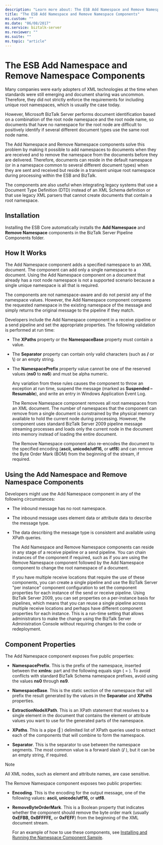```yaml
---
description: "Learn more about: The ESB Add Namespace and Remove Namespace Components"
title: "The ESB Add Namespace and Remove Namespace Components"
ms.custom: ""
ms.date: "06/08/2017"
ms.service: biztalk-server
ms.reviewer: ""
ms.suite: ""
ms.topic: "article"
---
```

# The ESB Add Namespace and Remove Namespace Components
Many companies were early adopters of XML technologies at the time when standards were still emerging and document sharing was uncommon. Therefore, they did not strictly enforce the requirements for including unique root namespaces, which is usually the case today.  
  
 However, Microsoft BizTalk Server performs document identification based on a combination of the root node namespace and the root node name, so documents that have no namespace for the root node are difficult to positively identify if several different document types use the same root node name.  
  
 The Add Namespace and Remove Namespace components solve this problem by making it possible to add namespaces to documents when they are received and to remove the namespace from the documents before they are delivered. Therefore, documents can reside in the default namespace (or in a namespace common to several different document types) when they are sent and received but reside in a transient unique root namespace during processing within the ESB and BizTalk.  
  
 The components are also useful when integrating legacy systems that use a Document Type Definition (DTD) instead of an XML Schema definition or that use legacy XML parsers that cannot create documents that contain a root namespace.  
  
## Installation  
 Installing the ESB Core automatically installs the **Add Namespace** and **Remove Namespace** components in the BizTalk Server Pipeline Components folder.  
  
## How It Works  
 The Add Namespace component adds a specified namespace to an XML document. The component can add only a single namespace to a document. Using the Add Namespace component on a document that already has a root node namespace is not a supported scenario because a single unique namespace is all that is required.  
  
 The components are not namespace-aware and do not persist any of the namespace values. However, the Add Namespace component compares the requested namespace in the existing namespace of the message and simply returns the original message to the pipeline if they match.  
  
 Developers include the Add Namespace component in a receive pipeline or a send pipeline and set the appropriate properties. The following validation is performed at run time:  
  
- The **XPaths** property or the **NamespaceBase** property must contain a value.  
  
- The **Separator** property can contain only valid characters (such as **/** or **\\**) or an empty string.  
  
- The **NamespacePrefix** property value cannot be one of the reserved values (**ns0** to **ns6**) and must be alpha numeric.  
  
  Any variation from these rules causes the component to throw an exception at run time, suspend the message (marked as **Suspended – Resumable**), and write an entry in Windows Application Event Log.  
  
  The Remove Namespace component removes all root namespaces from an XML document. The number of namespaces that the component can remove from a single document is constrained by the physical memory available to hold the current node during processing. However, the component uses standard BizTalk Server 2009 pipeline message streaming processes and loads only the current node in the document into memory instead of loading the entire document.  
  
  The Remove Namespace component also re-encodes the document to the specified encoding (**ascii, unicode/utf16,** or **utf8**) and can remove the Byte Order Mark (BOM) from the beginning of the stream, if required.  
  
## Using the Add Namespace and Remove Namespace Components  
 Developers might use the Add Namespace component in any of the following circumstances:  
  
- The inbound message has no root namespace.  
  
- The inbound message uses element data or attribute data to describe the message type.  
  
- The data describing the message type is consistent and available using XPath queries.  
  
  The Add Namespace and Remove Namespace components can reside in any stage of a receive pipeline or a send pipeline. You can chain instances of the component if required, such as if you are using the Remove Namespace component followed by the Add Namespace component to change the root namespace of a document.  
  
  If you have multiple receive locations that require the use of these components, you can create a single pipeline and use the BizTalk Server "per instance" component configuration to set the component properties for each instance of the send or receive pipeline. Using BizTalk Server 2009, you can set properties on a per-instance basis for pipelines, which means that you can reuse a single pipeline across multiple receive locations and perhaps have different component properties for each instance. This is a run-time setting that allows administrators to make the change using the BizTalk Server Administration Console without requiring changes to the code or redeployment.  
  
## Component Properties  
 The Add Namespace component exposes five public properties:  
  
-   **NamespacePrefix**. This is the prefix of the namespace, inserted between the **xmlns:** part and the following equals sign ( = ). To avoid conflicts with standard BizTalk Schema namespace prefixes, avoid using the values **ns0** through **ns9**.  
  
-   **NamespaceBase**. This is the static section of the namespace that will prefix the result generated by the values in the **Separator** and **XPaths** properties.  
  
-   **ExtractionNodeXPath**. This is an XPath statement that resolves to a single element in the document that contains the element or attribute values you want to use for the generated parts of the namespace.  
  
-   **XPaths**. This is a pipe (**&#124;** ) delimited list of XPath queries used to extract each of the components that will combine to form the namespace.  
  
-   **Separator**. This is the separator to use between the namespace segments. The most common value is a forward slash (**/** ), but it can be an empty string, if required.  
  
> [!NOTE]
>  All XML nodes, such as element and attribute names, are case sensitive.  
  
 The Remove Namespace component exposes two public properties:  
  
- **Encoding**. This is the encoding for the output message, one of the following values: **ascii, unicode/utf16,** or **utf8**.  
  
- **RemoveByteOrderMark**. This is a Boolean property that indicates whether the component should remove the byte order mark (usually **0xEFBB, 0xBFFFFE,** or **0xFEFF**) from the beginning of the XML document stream.  
  
  For an example of how to use these components, see [Installing and Running the Namespace Component Sample](../esb-toolkit/installing-and-running-the-namespace-component-sample.md).
